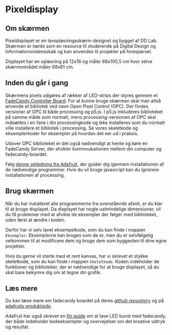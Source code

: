 # Pixeldisplay

## Om skærmen
Pixeldisplayet er en lavopløsningsskærm designet og bygget af DD Lab. Skærmen er tænkt som en resource til studerende på Digital Design og Informationsvidensskab og kan anvendes til projekter på forespørsel.

Displayet har en opløsning på 12x16 og måler 68x100,5 cm hvor selve skærmområdet måler 68x81 cm.

## Inden du går i gang
Skærmens pixels udgøres af rækker af LED-strips der styres gennem et [FadeCandy Controller Board](https://www.adafruit.com/product/1689). For at kunne bruge skærmen skal man altså anvende et bibliotek ved navn Open Pixel Control (OPC).
Der findes versioner af OPC til både processing og p5.js. I p5.js inkluderes biblioteket på samme måde som normalt, mens processing-versionen af OPC skal indsættes i en fane i din processingkode og ikke installeres som du normalt ville installere et bibliotek i processing. Se vores skeletkode og eksemplerkoder for eksempler på hvordan det ser ud i praksis.

Udover OPC biblioteket er det også nødvendigt at hente og køre en FadeCandy Server, der afvikler kommnukationen mellem din computer og fadecandy-boardet.

Følg [denne vejledning fra Adafruit](https://learn.adafruit.com/led-art-with-fadecandy/installing-software), der guider dig igennem installationen af de nødvendige programmer. Hvis du vil bruge javascript kan du ignorere installationen af processing.

## Brug skærmen
Når du har installeret alle programmerne fra ovenstående afsnit, er du klar til at bruge displayet. Da displayet har nogle ualmindelige dimensioner, vil du få problemer med at afvikle de eksempler der følger med biblioteket, uden først at ændre i koden.

Derfor har vi selv lavet eksempelkode, som du kan finde i mappen `Eksempler`. Eksemplerne kan bruges som de er, men du er selvfølgelig velkommen til at modificere dem og bruge dem som byggesten til dine egne projekter.

Hvis du gerne vil starte med et rent kanvas, har vi skrevet et stykke skeletkode, som du kan finde i mappen `Skeletkode`. Koden indeholder de funktioner og biblioteker, der er nødvendige for at bruge displayet, så du skal bare bekymre dig om at tegne din grafik.

## Læs mere
Du kan læse mere om fadecandy boardet på deres [github repository](https://github.com/scanlime/fadecandy) og på [adafruits produktside](https://www.adafruit.com/product/1689).

Adafruit har også skrevet en [fin guide](https://learn.adafruit.com/led-art-with-fadecandy/intro) om at lave LED kunst med fadecandy, der både indeholder kodeeksempler og overvejelser om det kreative udtryk og resultat.
